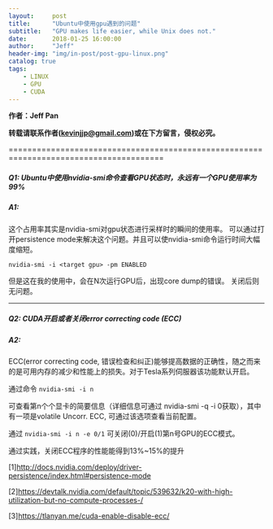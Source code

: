 ```yaml
---
layout:     post
title:      "Ubuntu中使用gpu遇到的问题"
subtitle:   "GPU makes life easier, while Unix does not."
date:       2018-01-25 16:00:00
author:     "Jeff"
header-img: "img/in-post/post-gpu-linux.png"
catalog: true
tags:
    - LINUX
    - GPU
    - CUDA
---
```


**作者：Jeff Pan**

**转载请联系作者(kevinjjp@gmail.com)或在下方留言，侵权必究。**

=======================================================================================

##### Q1: Ubuntu中使用nvidia-smi命令查看GPU状态时，永远有一个GPU使用率为99%

##### A1: 

这个占用率其实是nvidia-smi对gpu状态进行采样时的瞬间的使用率。 可以通过打开persistence mode来解决这个问题。并且可以使nvidia-smi命令运行时间大幅度缩短。

`nvidia-smi -i <target gpu> -pm ENABLED`

但是这在我的使用中，会在N次运行GPU后，出现core dump的错误。 关闭后则无问题。

-----------------------------------------------------------------------------------------------------------------------------------------------------------

##### Q2: CUDA开启或者关闭error correcting code (ECC)

##### A2:

ECC(error correcting code,  错误检查和纠正)能够提高数据的正确性，随之而来的是可用内存的减少和性能上的损失。对于Tesla系列伺服器该功能默认开启。

通过命令 `nvidia-smi -i n`

可查看第n个个显卡的简要信息（详细信息可通过 nvidia-smi -q -i 0获取），其中有一项是volatile Uncorr. ECC, 可通过该选项查看当前配置。

通过 `nvidia-smi -i n -e 0/1` 可关闭(0)/开启(1)第n号GPU的ECC模式。

通过实践，关闭ECC程序的性能能得到13%~15%的提升



[1]http://docs.nvidia.com/deploy/driver-persistence/index.html#persistence-mode

[2]https://devtalk.nvidia.com/default/topic/539632/k20-with-high-utilization-but-no-compute-processes-/

[3]https://tlanyan.me/cuda-enable-disable-ecc/